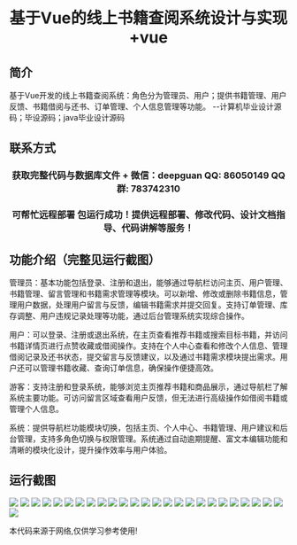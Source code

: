 <p><h1 align="center">基于Vue的线上书籍查阅系统设计与实现+vue</h1></p>

## 简介
基于Vue开发的线上书籍查阅系统：角色分为管理员、用户；提供书籍管理、用户反馈、书籍借阅与还书、订单管理、个人信息管理等功能。    --计算机毕业设计源码；毕设源码；java毕业设计源码


## 联系方式
<p><h3 align="center">获取完整代码与数据库文件 + 微信：deepguan QQ: 86050149 QQ群: 783742310</h3></p>
<p><h3 align="center">可帮忙远程部署 包运行成功！提供远程部署、修改代码、设计文档指导、代码讲解等服务！</h3></p>

## 功能介绍（完整见运行截图）
管理员：基本功能包括登录、注册和退出，能够通过导航栏访问主页、用户管理、书籍管理、留言管理和书籍需求管理等模块。可以新增、修改或删除书籍信息，管理用户数据，处理用户留言与反馈，编辑书籍需求并提交回复。支持订单管理、库存调整、用户违规记录处理等功能，通过后台管理系统实现综合操作。

用户：可以登录、注册或退出系统，在主页查看推荐书籍或搜索目标书籍，并访问书籍详情页进行点赞收藏或借阅操作。支持在个人中心查看和修改个人信息、管理借阅记录及还书状态，提交留言与反馈建议，以及通过书籍需求模块提出需求。用户还可以管理书籍收藏、查询订单信息，确保操作便捷高效。

游客：支持注册和登录系统，能够浏览主页推荐书籍和商品展示，通过导航栏了解系统主要功能。可访问留言区域查看用户反馈，但无法进行高级操作如借阅书籍或管理个人信息。

系统：提供导航栏功能模块切换，包括主页、个人中心、书籍管理、用户建议和后台管理，支持多角色切换与权限管理。系统通过自动逾期提醒、富文本编辑功能和清晰的模块化设计，提升操作效率与用户体验。


## 运行截图
![](https://bs-1329754181.cos.ap-shanghai.myqcloud.com/ssm/OnlineBookReviewSystem/img/001.jpg)
![](https://bs-1329754181.cos.ap-shanghai.myqcloud.com/ssm/OnlineBookReviewSystem/img/002.jpg)
![](https://bs-1329754181.cos.ap-shanghai.myqcloud.com/ssm/OnlineBookReviewSystem/img/003.jpg)
![](https://bs-1329754181.cos.ap-shanghai.myqcloud.com/ssm/OnlineBookReviewSystem/img/004.jpg)
![](https://bs-1329754181.cos.ap-shanghai.myqcloud.com/ssm/OnlineBookReviewSystem/img/005.jpg)
![](https://bs-1329754181.cos.ap-shanghai.myqcloud.com/ssm/OnlineBookReviewSystem/img/006.jpg)
![](https://bs-1329754181.cos.ap-shanghai.myqcloud.com/ssm/OnlineBookReviewSystem/img/007.jpg)
![](https://bs-1329754181.cos.ap-shanghai.myqcloud.com/ssm/OnlineBookReviewSystem/img/008.jpg)
![](https://bs-1329754181.cos.ap-shanghai.myqcloud.com/ssm/OnlineBookReviewSystem/img/009.jpg)
![](https://bs-1329754181.cos.ap-shanghai.myqcloud.com/ssm/OnlineBookReviewSystem/img/010.jpg)
![](https://bs-1329754181.cos.ap-shanghai.myqcloud.com/ssm/OnlineBookReviewSystem/img/011.jpg)
![](https://bs-1329754181.cos.ap-shanghai.myqcloud.com/ssm/OnlineBookReviewSystem/img/012.jpg)
![](https://bs-1329754181.cos.ap-shanghai.myqcloud.com/ssm/OnlineBookReviewSystem/img/013.jpg)
![](https://bs-1329754181.cos.ap-shanghai.myqcloud.com/ssm/OnlineBookReviewSystem/img/014.jpg)
![](https://bs-1329754181.cos.ap-shanghai.myqcloud.com/ssm/OnlineBookReviewSystem/img/015.jpg)
![](https://bs-1329754181.cos.ap-shanghai.myqcloud.com/ssm/OnlineBookReviewSystem/img/016.jpg)
![](https://bs-1329754181.cos.ap-shanghai.myqcloud.com/ssm/OnlineBookReviewSystem/img/017.jpg)
![](https://bs-1329754181.cos.ap-shanghai.myqcloud.com/ssm/OnlineBookReviewSystem/img/018.jpg)
![](https://bs-1329754181.cos.ap-shanghai.myqcloud.com/ssm/OnlineBookReviewSystem/img/019.jpg)
![](https://bs-1329754181.cos.ap-shanghai.myqcloud.com/ssm/OnlineBookReviewSystem/img/020.jpg)
![](https://bs-1329754181.cos.ap-shanghai.myqcloud.com/ssm/OnlineBookReviewSystem/img/021.jpg)
![](https://bs-1329754181.cos.ap-shanghai.myqcloud.com/ssm/OnlineBookReviewSystem/img/022.jpg)
![](https://bs-1329754181.cos.ap-shanghai.myqcloud.com/ssm/OnlineBookReviewSystem/img/023.jpg)
![](https://bs-1329754181.cos.ap-shanghai.myqcloud.com/ssm/OnlineBookReviewSystem/img/024.jpg)
![](https://bs-1329754181.cos.ap-shanghai.myqcloud.com/ssm/OnlineBookReviewSystem/img/025.jpg)
![](https://bs-1329754181.cos.ap-shanghai.myqcloud.com/ssm/OnlineBookReviewSystem/img/026.jpg)

<p>本代码来源于网络,仅供学习参考使用!</p>
